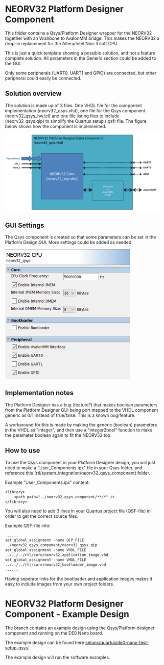 # NEORV32 Platform Designer Component

This folder contains a Qsys/Platform Designer wrapper for the NEORV32 together with
an Wishbone to AvalonMM bridge. This makes the NEORV32 a drop-in replacement for the
Altera/Intel Nios II soft CPU.

This is just a quick template showing a possible solution, and not a feature complete
solution. All parameters in the Generic section could be added to the GUI.

Only some peripherals (UART0, UART1 and GPIO) are connected, but other peripheral
could easily be connected.

## Solution overview

The solution is made up of 3 files. One VHDL file for the component implementation
(neorv32_qsys.vhd), one file for the Qsys component (neorv32_qsys_hw.tcl) and one file 
listing files to include (neorv32_qsys.qip) to simplify the Quartus setup (.qsf) file.
The figure below shows how the component is implemented.

![NEORV32 Qsys Component Solution](figures/overview.png)

## GUI Settings

The Qsys component is created so that some parameters can be set in the Platform Design
GUI. More settings could be added as needed.

![NEORV32 GUI Settings](figures/gui_settings.png)

## Implementation notes

The Platform Designer has a bug (feature?) that makes boolean parameters from the Platform
Designer GUI being port mapped to the VHDL component generic as 0/1 instead of true/false. 
This is a known bug/feature.

A workaround for this is made by making the generic (boolean) parameters in the VHDL
as "integer", and then use a "integer2bool" function to make the parameter boolean
again to fit the NEORV32 top.

## How to use

To use the Qsys component in your Platform Designer design, you will just need to
make a "User_Components.ipx" file in your Qsys folder, and reference this (rtl/system_integration/neorv32_qsys_component) folder.

Example "User_Components.ipx" content:
```
<library>
	<path path="../neorv32_qsys_component/**/*" />
</library>
```

You will also need to add 3 lines in your Quartus project file (QSF-file) in order to
get the correct source files.

Example QSF-file info:
```
......
set_global_assignment -name QIP_FILE ../neorv32_qsys_component/neorv32_qsys.qip
set_global_assignment -name VHDL_FILE ../../../rtl/core/neorv32_application_image.vhd
set_global_assignment -name VHDL_FILE ../../../rtl/core/neorv32_bootloader_image.vhd
......
```

Having seperate links for the bootloader and application images makes it easy to include images
from your own project folders.

# NEORV32 Platform Designer Component - Example Design

The branch contains an example design using the Qsys/Platform designer component
and running on the DE0 Nano board.

The example design can be found here [setups/quartus/de0-nano-test-setup-qsys`](../de0-nano-test-setup-qsys)

The example design will run the software examples.
